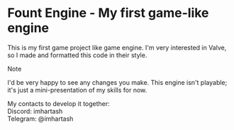 # Fount Engine - My first game-like engine

This is my first game project like game engine. I'm very interested in Valve, so I made and formatted this code in their style.

> [!NOTE]
> I'd be very happy to see any changes you make. This engine isn't playable; it's just a mini-presentation of my skills for now.

My contacts to develop it together:\
Discord: imhartash\
Telegram: @imhartash